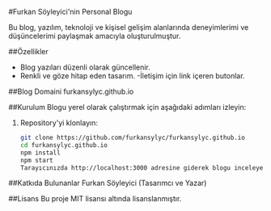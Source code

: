 #Furkan Söyleyici'nin Personal Blogu

 Bu blog, yazılım, teknoloji ve kişisel gelişim alanlarında deneyimlerimi ve düşüncelerimi paylaşmak amacıyla oluşturulmuştur.

##Özellikler

- Blog yazıları düzenli olarak güncellenir.
- Renkli ve göze hitap eden tasarım.
-İletişim için link içeren butonlar.

##Blog Domaini
    furkansylyc.github.io

##Kurulum
  Blogu yerel olarak çalıştırmak için aşağıdaki adımları izleyin:

1. Repository'yi klonlayın:
   ```bash
   git clone https://github.com/furkansylyc/furkansylyc.github.io
   cd furkansylyc.github.io
   npm install
   npm start
   Tarayıcınızda http://localhost:3000 adresine giderek blogu inceleyebilirsiniz.

##Katkıda Bulunanlar
Furkan Söyleyici (Tasarımcı ve Yazar)

##Lisans
Bu proje MIT lisansı altında lisanslanmıştır.

